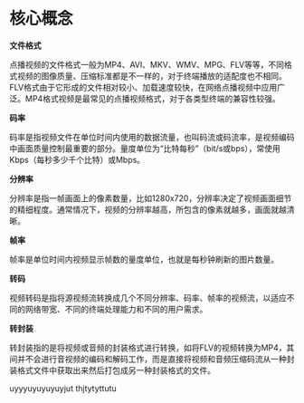 # 核心概念

**文件格式**

点播视频的文件格式一般为MP4、AVI、MKV、WMV、MPG、FLV等等，不同格式视频的图像质量、压缩标准都是不一样的，对于终端播放的适配度也不相同。FLV格式由于它形成的文件相对较小、加载速度较快，在网络点播视频中应用广泛。MP4格式视频是最常见的点播视频格式，对于各类型终端的兼容性较强。

**码率**

码率是指视频文件在单位时间内使用的数据流量，也叫码流或码流率，是视频编码中画面质量控制最重要的部分。量度单位为“比特每秒”（bit/s或bps），常使用Kbps（每秒多少千个比特）或Mbps。

**分辨率**

分辨率是指一帧画面上的像素数量，比如1280x720，分辨率决定了视频画面细节的精细程度。通常情况下，视频的分辨率越高，所包含的像素就越多，画面就越清晰。

**帧率**

帧率是单位时间内视频显示帧数的量度单位，也就是每秒钟刷新的图片数量。

**转码**

视频转码是指将源视频流转换成几个不同分辨率、码率、帧率的视频流，以适应不同的网络带宽、不同的终端处理能力和不同的用户需求。

**转封装**

转封装指的是将视频或音频的封装格式进行转换，如将FLV的视频转换为MP4，其间并不会进行音视频的编码和解码工作，而是直接将视频和音频压缩码流从一种封装格式文件中获取出来然后打包成另一种封装格式的文件。

uyyyuyuyuyuyjut
thjtytyttutu

